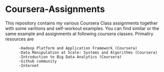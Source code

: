 # Coursera-Assignments

This repository contains my various Coursera Class assignments together with some varitions and self-workout examples. You can find similar or the same example and assignments at following coursera classes. Primaliry resources are

 
          -Hadoop Platform and Application Framework (Coursera)
          -Data Manipulation at Scale: Systems and Algorithms (Coursera)
          -Introduction to Big Data Analytics (Coursera)
          -Github community
          -Internet


